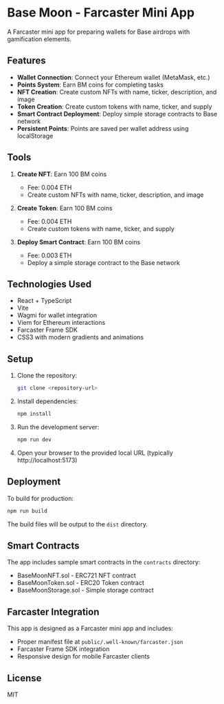 # Base Moon - Farcaster Mini App

A Farcaster mini app for preparing wallets for Base airdrops with gamification elements.

## Features

- **Wallet Connection**: Connect your Ethereum wallet (MetaMask, etc.)
- **Points System**: Earn BM coins for completing tasks
- **NFT Creation**: Create custom NFTs with name, ticker, description, and image
- **Token Creation**: Create custom tokens with name, ticker, and supply
- **Smart Contract Deployment**: Deploy simple storage contracts to Base network
- **Persistent Points**: Points are saved per wallet address using localStorage

## Tools

1. **Create NFT**: Earn 100 BM coins
   - Fee: 0.004 ETH
   - Create custom NFTs with name, ticker, description, and image

2. **Create Token**: Earn 100 BM coins
   - Fee: 0.004 ETH
   - Create custom tokens with name, ticker, and supply

3. **Deploy Smart Contract**: Earn 100 BM coins
   - Fee: 0.003 ETH
   - Deploy a simple storage contract to the Base network

## Technologies Used

- React + TypeScript
- Vite
- Wagmi for wallet integration
- Viem for Ethereum interactions
- Farcaster Frame SDK
- CSS3 with modern gradients and animations

## Setup

1. Clone the repository:
   ```bash
   git clone <repository-url>
   ```

2. Install dependencies:
   ```bash
   npm install
   ```

3. Run the development server:
   ```bash
   npm run dev
   ```

4. Open your browser to the provided local URL (typically http://localhost:5173)

## Deployment

To build for production:
```bash
npm run build
```

The build files will be output to the `dist` directory.

## Smart Contracts

The app includes sample smart contracts in the `contracts` directory:
- BaseMoonNFT.sol - ERC721 NFT contract
- BaseMoonToken.sol - ERC20 Token contract
- BaseMoonStorage.sol - Simple storage contract

## Farcaster Integration

This app is designed as a Farcaster mini app and includes:
- Proper manifest file at `public/.well-known/farcaster.json`
- Farcaster Frame SDK integration
- Responsive design for mobile Farcaster clients

## License

MIT